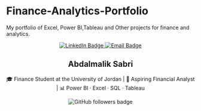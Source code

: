 # Finance-Analytics-Portfolio
My portfolio of Excel, Power BI,Tableau and Other projects for finance and analytics.
<p align="center">
  <a href="https://www.linkedin.com/in/abdalmalik-sabri-fmva-cfm-23a656254" target="_blank">
    <img src="https://img.shields.io/badge/LinkedIn-0077B5?style=for-the-badge&logo=linkedin&logoColor=white" alt="LinkedIn Badge"/>
  </a>
  <a href="mailto:aboodsabri2004@gmail.com">
    <img src="https://img.shields.io/badge/Email-D14836?style=for-the-badge&logo=gmail&logoColor=white" alt="Email Badge"/>
  </a>
</p>

<h2 align="center">Abdalmalik Sabri</h2>
<p align="center">
  🎓 Finance Student at the University of Jordan | 💼 Aspiring Financial Analyst | 📊 Power BI · Excel · SQL · Tableau
</p>

<p align="center">
  <img src="https://img.shields.io/github/followers/abdalmalik-sabri?label=Follow&style=social" alt="GitHub followers badge"/>
</p>

